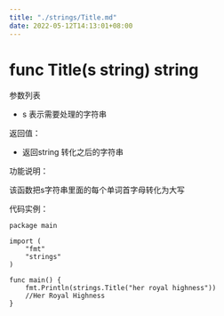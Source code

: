 ```yaml
---
title: "./strings/Title.md"
date: 2022-05-12T14:13:01+08:00
---
```

# func Title(s string) string

参数列表

- s 表示需要处理的字符串

返回值：

- 返回string 转化之后的字符串

功能说明：

该函数把s字符串里面的每个单词首字母转化为大写

代码实例：

	package main
	
	import (
		"fmt"
		"strings"
	)
	
	func main() {
		fmt.Println(strings.Title("her royal highness"))
		//Her Royal Highness
	}


